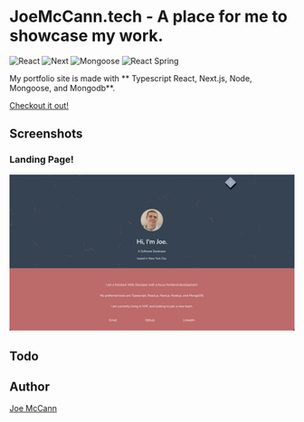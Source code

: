 # JoeMcCann.tech - A place for me to showcase my work.
![React](https://img.shields.io/badge/React-17.0.1-61dafb)
![Next](https://img.shields.io/badge/Next.js-%5E10.1.3-0baf7c)
![Mongoose](https://img.shields.io/badge/Mongoose-%5E5.12.3-0baf7c)
![React Spring](https://img.shields.io/badge/ReactSpring-%5E9.1.0-82adc9)

My portfolio site is made with ** Typescript React, Next.js, Node, Mongoose, and Mongodb**.

[Checkout it out!](http://joemccann.tech)

## Screenshots

### Landing Page!
<img src="https://raw.githubusercontent.com/the-rabblerouser/McCann-Portfolio/main/public/images/Screen%20Shot%202021-12-08%20at%204.21.29%20PM.png" />

## Todo

## Author

[Joe McCann](https://www.linkedin.com/in/joseph-mccann-77402a88/)
